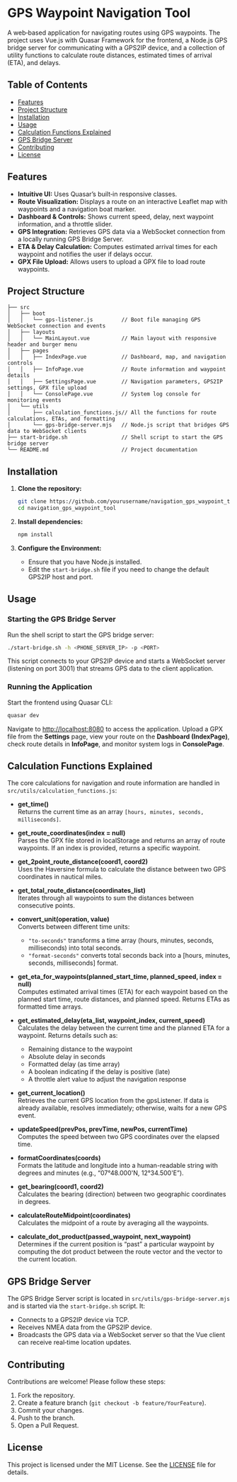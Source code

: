 # GPS Waypoint Navigation Tool

A web‑based application for navigating routes using GPS waypoints. The project uses Vue.js with Quasar Framework for the frontend, a Node.js GPS bridge server for communicating with a GPS2IP device, and a collection of utility functions to calculate route distances, estimated times of arrival (ETA), and delays.

## Table of Contents

- [Features](#features)
- [Project Structure](#project-structure)
- [Installation](#installation)
- [Usage](#usage)
- [Calculation Functions Explained](#calculation-functions-explained)
- [GPS Bridge Server](#gps-bridge-server)
- [Contributing](#contributing)
- [License](#license)

## Features

- **Intuitive UI:** Uses Quasar’s built‑in responsive classes.
- **Route Visualization:** Displays a route on an interactive Leaflet map with waypoints and a navigation boat marker.
- **Dashboard & Controls:** Shows current speed, delay, next waypoint information, and a throttle slider.
- **GPS Integration:** Retrieves GPS data via a WebSocket connection from a locally running GPS Bridge Server.
- **ETA & Delay Calculation:** Computes estimated arrival times for each waypoint and notifies the user if delays occur.
- **GPX File Upload:** Allows users to upload a GPX file to load route waypoints.

## Project Structure

```
├── src
│   ├── boot
│   │   └── gps-listener.js         // Boot file managing GPS WebSocket connection and events
│   ├── layouts
│   │   └── MainLayout.vue          // Main layout with responsive header and burger menu
│   ├── pages
│   │   ├── IndexPage.vue           // Dashboard, map, and navigation controls
│   │   ├── InfoPage.vue            // Route information and waypoint details
│   │   ├── SettingsPage.vue        // Navigation parameters, GPS2IP settings, GPX file upload
│   │   └── ConsolePage.vue         // System log console for monitoring events
│   └── utils
│       ├── calculation_functions.js// All the functions for route calculations, ETAs, and formatting
│       └── gps-bridge-server.mjs   // Node.js script that bridges GPS data to WebSocket clients
├── start-bridge.sh                 // Shell script to start the GPS bridge server
└── README.md                       // Project documentation
```

## Installation

1. **Clone the repository:**

   ```bash
   git clone https://github.com/yourusername/navigation_gps_waypoint_tool.git
   cd navigation_gps_waypoint_tool
   ```

2. **Install dependencies:**

   ```bash
   npm install
   ```

3. **Configure the Environment:**

   - Ensure that you have Node.js installed.
   - Edit the `start-bridge.sh` file if you need to change the default GPS2IP host and port.

## Usage

### Starting the GPS Bridge Server

Run the shell script to start the GPS bridge server:

```bash
./start-bridge.sh -h <PHONE_SERVER_IP> -p <PORT>
```

This script connects to your GPS2IP device and starts a WebSocket server (listening on port 3001) that streams GPS data to the client application.

### Running the Application

Start the frontend using Quasar CLI:

```bash
quasar dev
```

Navigate to [http://localhost:8080](http://localhost:8080) to access the application. Upload a GPX file from the **Settings** page, view your route on the **Dashboard (IndexPage)**, check route details in **InfoPage**, and monitor system logs in **ConsolePage**.

## Calculation Functions Explained

The core calculations for navigation and route information are handled in `src/utils/calculation_functions.js`:

- **get_time()**  
  Returns the current time as an array `[hours, minutes, seconds, milliseconds]`.

- **get_route_coordinates(index = null)**  
  Parses the GPX file stored in localStorage and returns an array of route waypoints. If an index is provided, returns a specific waypoint.

- **get_2point_route_distance(coord1, coord2)**  
  Uses the Haversine formula to calculate the distance between two GPS coordinates in nautical miles.

- **get_total_route_distance(coordinates_list)**  
  Iterates through all waypoints to sum the distances between consecutive points.

- **convert_unit(operation, value)**  
  Converts between different time units:  
  - `"to-seconds"` transforms a time array (hours, minutes, seconds, milliseconds) into total seconds.  
  - `"format-seconds"` converts total seconds back into a [hours, minutes, seconds, milliseconds] format.

- **get_eta_for_waypoints(planned_start_time, planned_speed, index = null)**  
  Computes estimated arrival times (ETA) for each waypoint based on the planned start time, route distances, and planned speed. Returns ETAs as formatted time arrays.

- **get_estimated_delay(eta_list, waypoint_index, current_speed)**  
  Calculates the delay between the current time and the planned ETA for a waypoint. Returns details such as:
  - Remaining distance to the waypoint
  - Absolute delay in seconds
  - Formatted delay (as time array)
  - A boolean indicating if the delay is positive (late)
  - A throttle alert value to adjust the navigation response

- **get_current_location()**  
  Retrieves the current GPS location from the gpsListener. If data is already available, resolves immediately; otherwise, waits for a new GPS event.

- **updateSpeed(prevPos, prevTime, newPos, currentTime)**  
  Computes the speed between two GPS coordinates over the elapsed time.

- **formatCoordinates(coords)**  
  Formats the latitude and longitude into a human-readable string with degrees and minutes (e.g., “07°48.000'N, 12°34.500'E”).

- **get_bearing(coord1, coord2)**  
  Calculates the bearing (direction) between two geographic coordinates in degrees.

- **calculateRouteMidpoint(coordinates)**  
  Calculates the midpoint of a route by averaging all the waypoints.

- **calculate_dot_product(passed_waypoint, next_waypoint)**  
  Determines if the current position is “past” a particular waypoint by computing the dot product between the route vector and the vector to the current location.

## GPS Bridge Server

The GPS Bridge Server script is located in `src/utils/gps-bridge-server.mjs` and is started via the `start-bridge.sh` script. It:
- Connects to a GPS2IP device via TCP.
- Receives NMEA data from the GPS2IP device.
- Broadcasts the GPS data via a WebSocket server so that the Vue client can receive real‑time location updates.

## Contributing

Contributions are welcome! Please follow these steps:
1. Fork the repository.
2. Create a feature branch (`git checkout -b feature/YourFeature`).
3. Commit your changes.
4. Push to the branch.
5. Open a Pull Request.

## License

This project is licensed under the MIT License. See the [LICENSE](LICENSE) file for details.